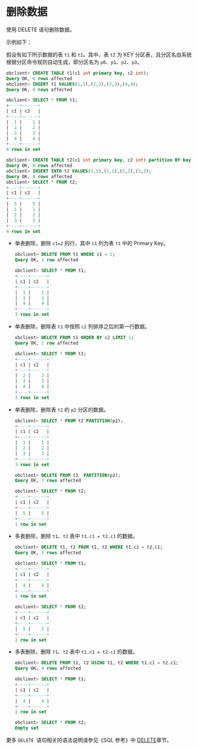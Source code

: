 删除数据 
=========================

使用 DELETE 语句删除数据。

示例如下：

假设有如下所示数据的表 `t1` 和 `t2`。其中，表 `t2` 为 KEY 分区表，且分区名由系统根据分区命令规则自动生成，即分区名为 `p0`、`p1`、`p2`、`p3`。

```sql
obclient> CREATE TABLE t1(c1 int primary key, c2 int);
Query OK, 0 rows affected
obclient> INSERT t1 VALUES(1,1),(2,2),(3,3),(4,4);
Query OK, 4 rows affected

obclient> SELECT * FROM t1; 
+----+------+
| c1 | c2   |
+----+------+
|  1 |    1 |
|  2 |    2 |
|  3 |    3 |
|  4 |    4 |
+----+------+
4 rows in set

obclient> CREATE TABLE t2(c1 int primary key, c2 int) partition BY key(c1) partitions 4;
Query OK, 0 rows affected
obclient> INSERT INTO t2 VALUES(5,5),(1,1),(2,2),(3,3);
Query OK, 4 rows affected 
obclient> SELECT * FROM t2;
+----+------+
| c1 | c2   |
+----+------+
|  5 |    5 |
|  1 |    1 |
|  2 |    2 |
|  3 |    3 |
+----+------+
4 rows in set
```



* 单表删除，删除 `c1=2` 的行，其中 `c1` 列为表 `t1` 中的 Primary Key。

  ```sql
  obclient> DELETE FROM t1 WHERE c1 = 2;
  Query OK, 1 row affected
  
  obclient> SELECT * FROM t1;
  +----+------+
  | c1 | c2   |
  +----+------+
  |  1 |    1 |
  |  3 |    3 |
  |  4 |    4 |
  +----+------+
  3 rows in set
  ```

  

* 单表删除，删除表 `t1` 中按照 `c2` 列排序之后的第一行数据。

  ```sql
  obclient> DELETE FROM t1 ORDER BY c2 LIMIT 1;
  Query OK, 1 row affected
  
  obclient> SELECT * FROM t1;
  +----+------+
  | c1 | c2   |
  +----+------+
  |  2 |    2 |
  |  3 |    3 |
  |  4 |    4 |
  +----+------+
  3 rows in set
  ```

  

* 单表删除，删除表 `t2` 的 `p2` 分区的数据。

  ```sql
  obclient> SELECT * FROM t2 PARTITION(p2); 
  +----+------+
  | c1 | c2   |
  +----+------+
  |  1 |    1 |
  |  2 |    2 |
  |  3 |    3 |
  +----+------+
  3 rows in set
  
  obclient> DELETE FROM t2  PARTITION(p2); 
  Query OK, 3 rows affected
  
  obclient> SELECT * FROM t2;
  +----+------+
  | c1 | c2   | 
  +----+------+
  |  5 |    5 |
  +----+------+
  1 row in set
  ```

  

* 多表删除，删除 `t1`、`t2` 表中 `t1.c1 = t2.c1` 的数据。

  ```sql
  obclient> DELETE t1, t2 FROM t1, t2 WHERE t1.c1 = t2.c1;
  Query OK, 3 rows affected
  
  obclient> SELECT * FROM t1;
  +----+------+
  | c1 | c2   |
  +----+------+
  |  4 |    4 |
  +----+------+
  1 row in set
  
  obclient> SELECT * FROM t2;
  +----+------+
  | c1 | c2   |
  +----+------+ 
  |  5 |    5 | 
  +----+------+
  1 row in set
  ```

  

* 多表删除，删除 `t1`、`t2` 表中 `t1.c1 = t2.c1` 的数据。

  ```sql
  obclient> DELETE FROM t1, t2 USING t1, t2 WHERE t1.c1 = t2.c1;
  Query OK, 4 rows affected
  
  obclient> SELECT * FROM t1;
  +----+------+
  | c1 | c2   |
  +----+------+
  |  4 |    4 |
  +----+------+
  1 row in set
  
  obclient> SELECT * FROM t2;
  Empty set
  ```

  




更多 `DELETE `语句相关的语法说明请参见《SQL 参考》中 [DELETE](../../1000.sql-reference/500.sql-statement/2500.sql-statement-delete.md)章节。

